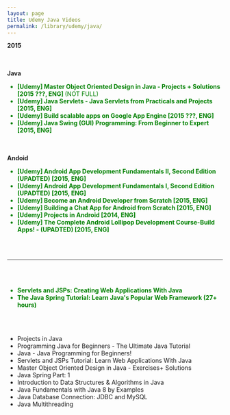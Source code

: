 ```yaml
---
layout: page
title: Udemy Java Videos
permalink: /library/udemy/java/
---
```


<strong>2015</strong>

<br/><br/>
<strong>Java</strong>

<ul>

<li style="color:green"><strong>[Udemy] Master Object Oriented Design in Java - Projects + Solutions [2015 ???, ENG] </strong> (NOT FULL)</li>

<li style="color:green"><strong>[Udemy] Java Servlets - Java Servlets from Practicals and Projects [2015, ENG] </strong></li>
<li style="color:green"><strong>[Udemy] Build scalable apps on Google App Engine [2015 ???, ENG] </strong></li>
<li style="color:green"><strong>[Udemy] Java Swing (GUI) Programming: From Beginner to Expert [2015, ENG] </strong></li>
</ul>

<br/><br/>
<strong>Andoid</strong>

<ul>

<li style="color:green"><strong>[Udemy] Android App Development Fundamentals II, Second Edition (UPADTED) [2015, ENG]</strong></li>
<li style="color:green"><strong>[Udemy] Android App Development Fundamentals I, Second Edition (UPADTED) [2015, ENG] </strong></li>
<li style="color:green"><strong>[Udemy] Become an Android Developer from Scratch [2015, ENG] </strong></li>
<li style="color:green"><strong>[Udemy] Building a Chat App for Android from Scratch [2015, ENG] </strong></li>
<li style="color:green"><strong>[Udemy] Projects in Android [2014, ENG]</strong></li>
<li style="color:green"><strong>[Udemy] The Complete Android Lollipop Development Course-Build Apps! - (UPADTED) [2015, ENG]</strong></li>

</ul>

<br/><br/>
<hr/>
<br/><br/>


<ul>

<li style="color:green"><strong>Servlets and JSPs: Creating Web Applications With Java</strong></li>
<li style="color:green"><strong>The Java Spring Tutorial: Learn Java's Popular Web Framework (27+ hours)</strong></li>
</ul>

<br/><br/>

<ul>
	<li>Projects in Java</li>
	<li>Programming Java for Beginners - The Ultimate Java Tutorial </li>
	<li>Java - Java Programming for Beginners! </li>
	<li>Servlets and JSPs Tutorial: Learn Web Applications With Java </li>
	<li>Master Object Oriented Design in Java - Exercises+ Solutions</li>
	<li>Java Spring Part: 1</li>
	<li>Introduction to Data Structures & Algorithms in Java </li>
	<li>Java Fundamentals with Java 8 by Examples </li>
	<li>Java Database Connection: JDBC and MySQL</li>
	<li>Java Multithreading </li>
</ul>
